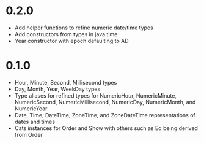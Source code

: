 0.2.0
=====

- Add helper functions to refine numeric date/time types
- Add constructors from types in java.time
- Year constructor with epoch defaulting to AD

0.1.0
=====

- Hour, Minute, Second, Millisecond types
- Day, Month, Year, WeekDay types
- Type aliases for refined types for NumericHour, NumericMinute, NumericSecond, NumericMillisecond, NumericDay, NumericMonth, and NumericYear
- Date, Time, DateTime, ZoneTime, and ZoneDateTime representations of dates and times
- Cats instances for Order and Show with others such as Eq being derived from Order
